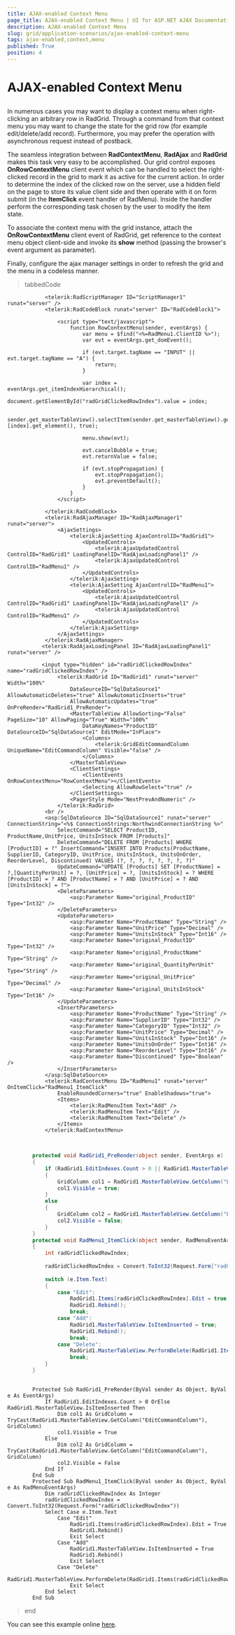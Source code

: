 ```yaml
---
title: AJAX-enabled Context Menu
page_title: AJAX-enabled Context Menu | UI for ASP.NET AJAX Documentation
description: AJAX-enabled Context Menu
slug: grid/application-scenarios/ajax-enabled-context-menu
tags: ajax-enabled,context,menu
published: True
position: 4
---
```


# AJAX-enabled Context Menu



## 

In numerous cases you may want to display a context menu when right-clicking an arbitrary row in RadGrid. Through a command from that context menu you may want to change the state for the grid row (for example edit/delete/add record). Furthermore, you may prefer the operation with asynchronous request instead of postback.

The seamless integration between __RadContextMenu__, __RadAjax__ and __RadGrid__ makes this task very easy to be accomplished. Our grid control exposes __OnRowContextMenu__ client event which can be handled to select the right-clicked record in the grid to mark it as active for the current action. In order to determine the index of the clicked row on the server, use a hidden field on the page to store its value client side and then operate with it on form submit (in the __ItemClick__ event handler of RadMenu). Inside the handler perform the corresponding task chosen by the user to modify the item state.

To associate the context menu with the grid instance, attach the __OnRowContextMenu__ client event of RadGrid, get reference to the context menu object client-side and invoke its __show__ method (passing the browser's event argument as parameter).

Finally, configure the ajax manager settings in order to refresh the grid and the menu in a codeless manner.



>tabbedCode

````ASPNET
	        <telerik:RadScriptManager ID="ScriptManager1" runat="server" />
	        <telerik:RadCodeBlock runat="server" ID="RadCodeBlock1">
	
	            <script type="text/javascript">
	                function RowContextMenu(sender, eventArgs) {
	                    var menu = $find("<%=RadMenu1.ClientID %>");
	                    var evt = eventArgs.get_domEvent();
	
	                    if (evt.target.tagName == "INPUT" || evt.target.tagName == "A") {
	                        return;
	                    }
	
	                    var index = eventArgs.get_itemIndexHierarchical();
	                    document.getElementById("radGridClickedRowIndex").value = index;
	
	                    sender.get_masterTableView().selectItem(sender.get_masterTableView().get_dataItems()[index].get_element(), true);
	
	                    menu.show(evt);
	
	                    evt.cancelBubble = true;
	                    evt.returnValue = false;
	
	                    if (evt.stopPropagation) {
	                        evt.stopPropagation();
	                        evt.preventDefault();
	                    }
	                }
	            </script>
	
	        </telerik:RadCodeBlock>
	        <telerik:RadAjaxManager ID="RadAjaxManager1" runat="server">
	            <AjaxSettings>
	                <telerik:AjaxSetting AjaxControlID="RadGrid1">
	                    <UpdatedControls>
	                        <telerik:AjaxUpdatedControl ControlID="RadGrid1" LoadingPanelID="RadAjaxLoadingPanel1" />
	                        <telerik:AjaxUpdatedControl ControlID="RadMenu1" />
	                    </UpdatedControls>
	                </telerik:AjaxSetting>
	                <telerik:AjaxSetting AjaxControlID="RadMenu1">
	                    <UpdatedControls>
	                        <telerik:AjaxUpdatedControl ControlID="RadGrid1" LoadingPanelID="RadAjaxLoadingPanel1" />
	                        <telerik:AjaxUpdatedControl ControlID="RadMenu1" />
	                    </UpdatedControls>
	                </telerik:AjaxSetting>
	            </AjaxSettings>
	        </telerik:RadAjaxManager>
	       <telerik:RadAjaxLoadingPanel ID="RadAjaxLoadingPanel1" runat="server" />
	
	       <input type="hidden" id="radGridClickedRowIndex" name="radGridClickedRowIndex" />
	            <telerik:RadGrid ID="RadGrid1" runat="server" Width="100%"
	                DataSourceID="SqlDataSource1" AllowAutomaticDeletes="true" AllowAutomaticInserts="true"
	                AllowAutomaticUpdates="true" OnPreRender="RadGrid1_PreRender">
	                <MasterTableView AllowSorting="False" PageSize="10" AllowPaging="True" Width="100%"
	                    DataKeyNames="ProductID" DataSourceID="SqlDataSource1" EditMode="InPlace">
	                    <Columns>
	                        <telerik:GridEditCommandColumn UniqueName="EditCommandColumn" Visible="false" />
	                    </Columns>
	                </MasterTableView>
	                <ClientSettings>
	                    <ClientEvents OnRowContextMenu="RowContextMenu"></ClientEvents>
	                    <Selecting AllowRowSelect="true" />
	                </ClientSettings>
	                <PagerStyle Mode="NextPrevAndNumeric" />
	            </telerik:RadGrid>
	        <br />
	        <asp:SqlDataSource ID="SqlDataSource1" runat="server" ConnectionString="<%$ ConnectionStrings:NorthwindConnectionString %>"
	            SelectCommand="SELECT ProductID, ProductName,UnitPrice, UnitsInStock FROM [Products]"
	            DeleteCommand="DELETE FROM [Products] WHERE [ProductID] = ?" InsertCommand="INSERT INTO Products(ProductName, SupplierID, CategoryID, UnitPrice, UnitsInStock, UnitsOnOrder, ReorderLevel, Discontinued) VALUES (?, ?, ?, ?, ?, ?, ?, ?)"
	            UpdateCommand="UPDATE [Products] SET [ProductName] = ?,[QuantityPerUnit] = ?, [UnitPrice] = ?, [UnitsInStock] = ? WHERE [ProductID] = ? AND [ProductName] = ? AND [UnitPrice] = ? AND [UnitsInStock] = ?">
	            <DeleteParameters>
	                <asp:Parameter Name="original_ProductID" Type="Int32" />
	            </DeleteParameters>
	            <UpdateParameters>
	                <asp:Parameter Name="ProductName" Type="String" />
	                <asp:Parameter Name="UnitPrice" Type="Decimal" />
	                <asp:Parameter Name="UnitsInStock" Type="Int16" />
	                <asp:Parameter Name="original_ProductID" Type="Int32" />
	                <asp:Parameter Name="original_ProductName" Type="String" />
	                <asp:Parameter Name="original_QuantityPerUnit" Type="String" />
	                <asp:Parameter Name="original_UnitPrice" Type="Decimal" />
	                <asp:Parameter Name="original_UnitsInStock" Type="Int16" />
	            </UpdateParameters>
	            <InsertParameters>
	                <asp:Parameter Name="ProductName" Type="String" />
	                <asp:Parameter Name="SupplierID" Type="Int32" />
	                <asp:Parameter Name="CategoryID" Type="Int32" />
	                <asp:Parameter Name="UnitPrice" Type="Decimal" />
	                <asp:Parameter Name="UnitsInStock" Type="Int16" />
	                <asp:Parameter Name="UnitsOnOrder" Type="Int16" />
	                <asp:Parameter Name="ReorderLevel" Type="Int16" />
	                <asp:Parameter Name="Discontinued" Type="Boolean" />
	            </InsertParameters>
	        </asp:SqlDataSource>
	        <telerik:RadContextMenu ID="RadMenu1" runat="server" OnItemClick="RadMenu1_ItemClick"
	            EnableRoundedCorners="true" EnableShadows="true">
	            <Items>
	                <telerik:RadMenuItem Text="Add" />
	                <telerik:RadMenuItem Text="Edit" />
	                <telerik:RadMenuItem Text="Delete" />
	            </Items>
	        </telerik:RadContextMenu>
````



````C#
	
	
	    protected void RadGrid1_PreRender(object sender, EventArgs e)
	    {
	        if (RadGrid1.EditIndexes.Count > 0 || RadGrid1.MasterTableView.IsItemInserted)
	        {
	            GridColumn col1 = RadGrid1.MasterTableView.GetColumn("EditCommandColumn") as GridColumn;
	            col1.Visible = true;
	        }
	        else
	        {
	            GridColumn col2 = RadGrid1.MasterTableView.GetColumn("EditCommandColumn") as GridColumn;
	            col2.Visible = false;
	        }
	    }
	    protected void RadMenu1_ItemClick(object sender, RadMenuEventArgs e)
	    {
	        int radGridClickedRowIndex;
	
	        radGridClickedRowIndex = Convert.ToInt32(Request.Form["radGridClickedRowIndex"]);
	
	        switch (e.Item.Text)
	        {
	            case "Edit":
	                RadGrid1.Items[radGridClickedRowIndex].Edit = true;
	                RadGrid1.Rebind();
	                break;
	            case "Add":
	                RadGrid1.MasterTableView.IsItemInserted = true;
	                RadGrid1.Rebind();
	                break;
	            case "Delete":
	                RadGrid1.MasterTableView.PerformDelete(RadGrid1.Items[radGridClickedRowIndex]);
	                break;
	        }
	    }
	
````



````VB.NET
	    Protected Sub RadGrid1_PreRender(ByVal sender As Object, ByVal e As EventArgs)
	        If RadGrid1.EditIndexes.Count > 0 OrElse RadGrid1.MasterTableView.IsItemInserted Then
	            Dim col1 As GridColumn = TryCast(RadGrid1.MasterTableView.GetColumn("EditCommandColumn"), GridColumn)
	            col1.Visible = True
	        Else
	            Dim col2 As GridColumn = TryCast(RadGrid1.MasterTableView.GetColumn("EditCommandColumn"), GridColumn)
	            col2.Visible = False
	        End If
	    End Sub
	    Protected Sub RadMenu1_ItemClick(ByVal sender As Object, ByVal e As RadMenuEventArgs)
	        Dim radGridClickedRowIndex As Integer
	        radGridClickedRowIndex = Convert.ToInt32(Request.Form("radGridClickedRowIndex"))
	        Select Case e.Item.Text
	            Case "Edit"
	                RadGrid1.Items(radGridClickedRowIndex).Edit = True
	                RadGrid1.Rebind()
	                Exit Select
	            Case "Add"
	                RadGrid1.MasterTableView.IsItemInserted = True
	                RadGrid1.Rebind()
	                Exit Select
	            Case "Delete"
	                RadGrid1.MasterTableView.PerformDelete(RadGrid1.Items(radGridClickedRowIndex))
	                Exit Select
	        End Select
	    End Sub
````


>end

You can see this example online [here](http://demos.telerik.com/aspnet-ajax/Controls/Examples/Integration/GridAndMenu/DefaultCS.aspx?product=grid).
